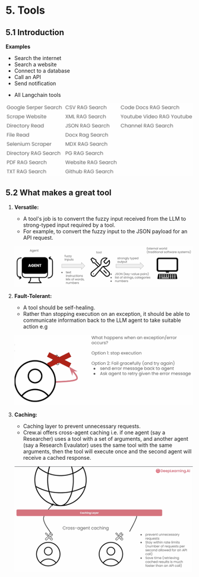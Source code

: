 # 5. Tools

## 5.1 Introduction

**Examples**
- Search the internet
- Search a website
- Connect to a database
- Call an API
- Send notification
+ All Langchain tools

 ![](./resources/tools.png)

## 5.2 What makes a great tool

1. **Versatile:** 
    - A tool's job is to converrt the fuzzy input received from the LLM to strong-typed input required by a tool. 
    - For example, to convert the fuzzy input to the JSON payload for an API request.

    ![](./resources/versatile.png)

1. **Fault-Tolerant:**
    - A tool should be self-healing.
    - Rather than stopping execution on an exception, it should be able to communicate information back to the LLM agent to take suitable action e.g

    ![](./resources/fault-tolerant.png)

1. **Caching:**

    - Caching layer to prevent unnecessary requests.
    - Crew.ai offers cross-agent caching i.e. if one agent (say a Researcher) uses a tool with a set of arguments, and another agent (say a Research Evaulator) uses the same tool with the same arguments, then the tool will execute once and the second agent will receive a cached response.

    ![](./resources/caching.png)